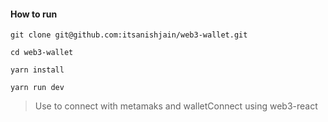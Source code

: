 #### How to run


`git clone git@github.com:itsanishjain/web3-wallet.git`

`cd web3-wallet `

`yarn install`

`yarn run dev`

> Use to connect with metamaks and walletConnect using web3-react